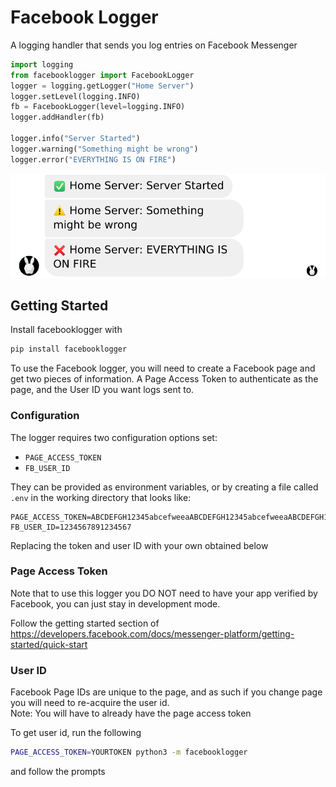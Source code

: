 # Facebook Logger

A logging handler that sends you log entries on Facebook Messenger

```python
import logging
from facebooklogger import FacebookLogger
logger = logging.getLogger("Home Server")
logger.setLevel(logging.INFO)
fb = FacebookLogger(level=logging.INFO)
logger.addHandler(fb)

logger.info("Server Started")
logger.warning("Something might be wrong")
logger.error("EVERYTHING IS ON FIRE")
```
![Screenshot 1](https://github.com/jackadamson/facebooklogger/raw/master/images/screenshot1.png)

## Getting Started


Install facebooklogger with
```bash
pip install facebooklogger
```

To use the Facebook logger, you will need to create a Facebook page and get two pieces
of information. A Page Access Token to authenticate as the page, and the User ID you
want logs sent to.

### Configuration

The logger requires two configuration options set:
- `PAGE_ACCESS_TOKEN`
- `FB_USER_ID`

They can be provided as environment variables, or by creating a file called `.env` in
the working directory that looks like:
```.env
PAGE_ACCESS_TOKEN=ABCDEFGH12345abcefweeaABCDEFGH12345abcefweeaABCDEFGH12345abcefweeaABCDEFGH12345abcefweeaABCDEFGH12345abcefweeaABCDEFGH12345abcefweeaABCDEFGH12345abcefweeaABCDEFGH12345abcefwe
FB_USER_ID=1234567891234567
```
Replacing the token and user ID with your own obtained below

### Page Access Token

Note that to use this logger you DO NOT need to have your app verified by Facebook, you
can just stay in development mode.

Follow the getting started section of  
https://developers.facebook.com/docs/messenger-platform/getting-started/quick-start

### User ID

Facebook Page IDs are unique to the page, and as such if you change page you will need
to re-acquire the user id.  
Note: You will have to already have the page access token  

To get user id, run the following
```bash
PAGE_ACCESS_TOKEN=YOURTOKEN python3 -m facebooklogger
```
and follow the prompts
